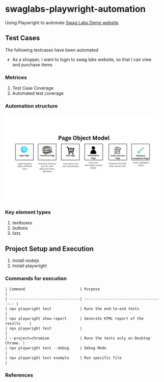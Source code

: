 # swaglabs-playwright-automation

Using Playwright to automate [Swag Labs Demo website](https://www.saucedemo.com/).

## Test Cases

The following testcases have been automated

- As a shopper, I want to login to swag labs website, so that I can view and purchase items

### Metrices

1. Test Case Coverage
2. Automated test coverage

### Automation structure

<img src="./images/POM-Swaglabs.png" width="700px">

### Key element types

1. textboxes
2. buttons
3. lists

## Project Setup and Execution

1. Install nodejs
2. Install playwright

### Commands for execution

    | Command                         | Purpose                                |
    | --------------------------------| -------------------------------------- |
    | npx playwright test             | Runs the end-to-end tests              |
    | npx playwright show-report      | Generate HTML report of the results    |
    | npx playwright test             |                                        |
    | --project=chromium              | Runs the tests only on Desktop Chrome. |
    | npx playwright test --debug     | Debug Mode                             |
    | npx playwright test example     | Run specific file                      |

### References
